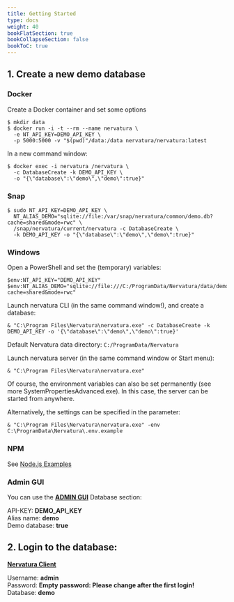 ```yaml
---
title: Getting Started
type: docs
weight: 40
bookFlatSection: true
bookCollapseSection: false
bookToC: true
---
```


## 1. Create a new demo database

### Docker

Create a Docker container and set some options
```
$ mkdir data
$ docker run -i -t --rm --name nervatura \
  -e NT_API_KEY=DEMO_API_KEY \
  -p 5000:5000 -v "$(pwd)"/data:/data nervatura/nervatura:latest
```
In a new command window:
```
$ docker exec -i nervatura /nervatura \
  -c DatabaseCreate -k DEMO_API_KEY \
  -o "{\"database\":\"demo\",\"demo\":true}"
```
### Snap
```
$ sudo NT_API_KEY=DEMO_API_KEY \
  NT_ALIAS_DEMO="sqlite://file:/var/snap/nervatura/common/demo.db?cache=shared&mode=rwc" \
  /snap/nervatura/current/nervatura -c DatabaseCreate \
  -k DEMO_API_KEY -o "{\"database\":\"demo\",\"demo\":true}"
```

### Windows

Open a PowerShell and set the (temporary) variables:
```
$env:NT_API_KEY="DEMO_API_KEY"
$env:NT_ALIAS_DEMO="sqlite://file:///C:/ProgramData/Nervatura/data/demo.db?cache=shared&mode=rwc"
```
Launch nervatura CLI (in the same command window!), and create a database:
```
& "C:\Program Files\Nervatura\nervatura.exe" -c DatabaseCreate -k DEMO_API_KEY -o '{\"database\":\"demo\",\"demo\":true}'
```
Default Nervatura data directory: `C:/ProgramData/Nervatura`

Launch nervatura server (in the same command window or Start menu):
```
& "C:\Program Files\Nervatura\nervatura.exe"
```
Of course, the environment variables can also be set permanently (see more SystemPropertiesAdvanced.exe). In this case, the server can be started from anywhere.

Alternatively, the settings can be specified in the parameter:
```
& "C:\Program Files\Nervatura\nervatura.exe" -env C:\ProgramData\Nervatura\.env.example
```

### NPM

See [Node.js Examples](/docs/start/examples)

### Admin GUI

You can use the [**ADMIN GUI**](/docs/start/screenshot#service-admin-gui) Database section:

API-KEY: **DEMO_API_KEY**<br />
Alias name: **demo**<br />
Demo database: **true**

## 2. Login to the database: 

[**Nervatura Client**](/docs/start/screenshot#web-client)

Username: **admin**<br />
Password: **Empty password: Please change after the first login!**<br />
Database: **demo**
